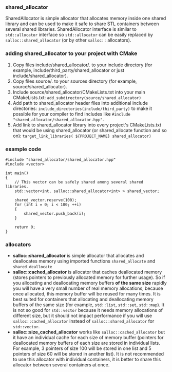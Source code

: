 ### shared_allocator
SharedAllocator is simple allocator that allocates memory inside one shared library and can be used to make it safe
to share STL containers between several shared libraries.
SharedAllocator interface is similar to `std::allocator` interface
so `std::allocator` can be easily replaced by `salloc::shared_allocator` (or by other `salloc::` allocators).

### adding shared_allocator to your project with CMake
1. Copy files include/shared_allocator/*.* to your include directory 
    (for example, include/third_party/shared_allocator or just include/shared_allocator).
2. Copy files source/*.* to your sources directory (for example, source/shared_allocator).
3. Include source/shared_allocator/CMakeLists.txt into your main CMakeLists.txt: `add_subdirectory(source/shared_allocator)`
4. Add path to shared_allocator header files into additional include directories: `include_directories(include/third_party)`
    to make it possible for your compiler to find includes like `#include "shared_allocator/shared_allocator.hpp"`.
5. Add link to shared_allocator library into every project's CMakeLists.txt that would be using shared_allocator<T>
    (or shared_allocate function and so on): `target_link_libraries( ${PROJECT_NAME} shared_allocator)`

### example code
```
#include "shared_allocator/shared_allocator.hpp"
#include <vector>

int main()
{
    // This vector can be safely shared among several shared libraries.
    std::vector<int, salloc::shared_allocator<int> > shared_vector;
    
    shared_vector.reserve(100);
    for (int i = 0; i < 100; ++i)
    {
        shared_vector.push_back(i);
    }
    
    return 0;
}
```

### allocators
- **salloc::shared_allocator** is simple allocator that allocates and deallocates memory using imported functions `shared_allocate`
    and `shared_deallocate`
- **salloc::cached_allocator** is allocator that caches deallocated memory (stores pointers to previously allocated memory for further usage).
    So if you allocating and deallocating memory buffers **of the same size** rapidly you will have a very small number
    of real memory allocations, because once allocated, this memory buffer will be reused for many times.
    It is best suited for containers that allocating and deallocating memory buffers of the same size
    (for example, `std::list`, `std::set`, `std::map`). It is not so good for `std::vector` because it needs memory allocations of
    different size, but it should not impact performance if you will use `salloc::cached_allocator` instead of `salloc::shared_allocator`
    for `std::vector`.
- **salloc::size_cached_allocator** works like `salloc::cached_allocator` but it have an individual cache for each size of memory buffer
    (pointers for deallocated memory buffers of each size are stored in individual lists. For example, 3 pointers of size 100 will be
    stored in one list and 5 pointers of size 60 will be stored in another list).
    It is not recommended to use this allocator with individual containers, it is better to share this allocator between several
    containers at once.
